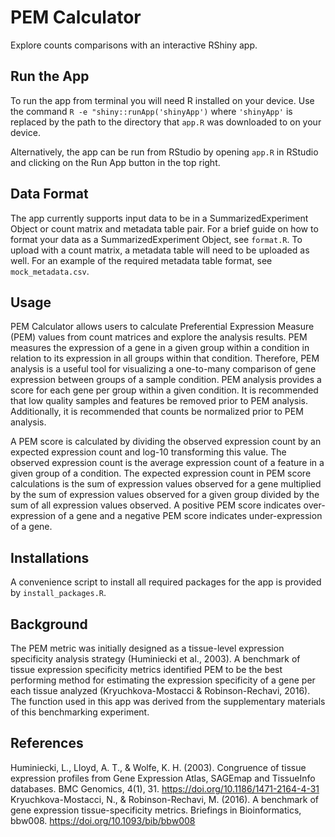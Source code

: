 PEM Calculator
=====

Explore counts comparisons with an interactive RShiny app.

Run the App
------

To run the app from terminal you will need R installed on your device. Use the command `R -e "shiny::runApp('shinyApp')` where `'shinyApp'` is replaced by the path to the directory that `app.R` was downloaded to on your device.

Alternatively, the app can be run from RStudio by opening `app.R` in RStudio and clicking on the Run App button in the top right.

Data Format
------

The app currently supports input data to be in a SummarizedExperiment Object or count matrix and metadata table pair. For a brief guide on how to format your data as a SummarizedExperiment Object, see `format.R`. To upload with a count matrix, a metadata table will need to be uploaded as well. For an example of the required metadata table format, see `mock_metadata.csv`.

Usage
------

PEM Calculator allows users to calculate Preferential Expression Measure (PEM) values from count matrices and explore the analysis results. PEM measures the expression of a gene in a given group within a condition in relation to its expression in all groups within that condition. Therefore, PEM analysis is a useful tool for visualizing a one-to-many comparison of gene expression between groups of a sample condition. PEM analysis provides a score for each gene per group within a given condition. It is recommended that low quality samples and features be removed prior to PEM analysis. Additionally, it is recommended that counts be normalized prior to PEM analysis.


A PEM score is calculated by dividing the observed expression count by an expected expression count and log-10 transforming this value. The observed expression count is the average expression count of a feature in a given group of a condition. The expected expression count in PEM score calculations is the sum of expression values observed for a gene multiplied by the sum of expression values observed for a given group divided by the sum of all expression values observed. A positive PEM score indicates over-expression of a gene and a negative PEM score indicates under-expression of a gene. 

Installations
------

A convenience script to install all required packages for the app is provided by `install_packages.R`.

Background
------

The PEM metric was initially designed as a tissue-level expression specificity analysis strategy (Huminiecki et al., 2003). A benchmark of tissue expression specificity metrics identified PEM to be the best performing method for estimating the expression specificity of a gene per each tissue analyzed (Kryuchkova-Mostacci & Robinson-Rechavi, 2016). The function used in this app was derived from the supplementary materials of this benchmarking experiment.

References
------

Huminiecki, L., Lloyd, A. T., & Wolfe, K. H. (2003). Congruence of tissue expression profiles from Gene Expression Atlas, SAGEmap and TissueInfo databases. BMC Genomics, 4(1), 31. https://doi.org/10.1186/1471-2164-4-31
Kryuchkova-Mostacci, N., & Robinson-Rechavi, M. (2016). A benchmark of gene expression tissue-specificity metrics. Briefings in Bioinformatics, bbw008. https://doi.org/10.1093/bib/bbw008





